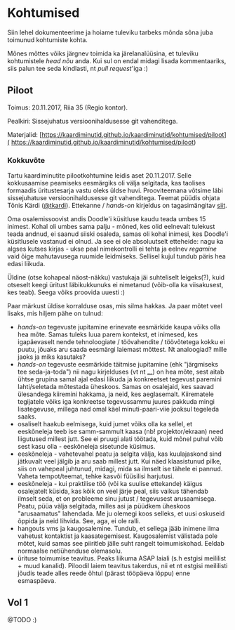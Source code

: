 # Kohtumised
Siin lehel dokumenteerime ja hoiame tuleviku tarbeks mõnda sõna juba toimunud
kohtumiste kohta.

Mõnes mõttes võiks järgnev toimida ka järelanalüüsina, et tuleviku kohtumistele
_head nõu_ anda. Kui sul on endal midagi lisada kommentaariks, siis palun tee
seda kindlasti, nt _pull request_'iga :)


## Piloot
Toimus: 20.11.2017, Riia 35 (Regio kontor).

Pealkiri: Sissejuhatus versioonihaldusesse git vahenditega.

Materjalid: [https://kaardiminutid.github.io/kaardiminutid/kohtumised/piloot](
https://kaardiminutid.github.io/kaardiminutid/kohtumised/piloot)

### Kokkuvõte
Tartu kaardiminutite pilootkohtumine leidis aset 20.11.2017. Selle
kokkusaamise peamiseks eesmärgiks oli välja selgitada, kas taolises formaadis
üritustesarja vastu oleks üldse huvi. Prooviteemana võtsime läbi sissejuhatuse
versioonihaldusesse git vahenditega. Teemat püüdis ohjata Tõnis Kärdi
([@tkardi](https://github.com/tkardi)). Ettekanne / _hands-on_ kirjeldus
on tagasimängitav
[siit](https://kaardiminutid.github.io/kaardiminutid/kohtumised/piloot).

Oma osalemissoovist andis Doodle'i küsitluse kaudu teada umbes 15 inimest.
Kohal oli umbes sama palju - mõned, kes olid eelnevalt tulekust teada
andnud, ei saanud siiski osaleda, samas oli kohal inimesi, kes Doodle'i
küsitlusele vastanud ei olnud. Ja see ei ole absoluutselt etteheide: nagu ka
algses kutses kirjas - ukse peal nimekontrolli ei tehta ja eelnev _regamine_
vaid õige mahutavusega ruumide leidmiseks. Sellisel kujul tundub päris hea
edasi liikuda.

Üldine (otse kohapeal näost-näkku) vastukaja jäi suhteliselt leigeks(?), kuid
otseselt keegi üritust läbikukkunuks ei nimetanud (võib-olla ka viisakusest,
kes teab). Seega võiks proovida uuesti :)

Paar märkust üldise korralduse osas, mis silma hakkas. Ja paar mõtet veel
lisaks, mis hiljem pähe on tulnud:
- _hands-on_ tegevuste jupitamine erinevate eesmärkide kaupa võiks olla hea
mõte. Samas tuleks luua parem kontekst, et inimesed, kes igapäevaselt nende
tehnoloogiate / töövahendite / töövõtetega kokku ei puutu, jõuaks aru saada
eesmärgi laiemast mõttest. Nt analoogiad? mille jaoks ja miks kasutaks?
- _hands-on_ tegevuste eesmärkide täitmise jupitamine (ehk "järgmiseks tee
seda-ja-toda") nii nagu kirjelduses (vt nt [...](...)) on hea mõte, sest aitab
ühtse grupina samal ajal edasi liikuda ja konkreetset tegevust paremini
lahti/seletada mõtestada üheskoos. Samas on osalejaid, kes saavad ülesandega
kiiremini hakkama, ja neid, kes aeglasemalt. Kiirematele tegijatele võiks iga
konkreetse tegevussammu juures pakkuda mingi lisategevuse, millega nad omal
käel minuti-paari-viie jooksul tegeleda saaks.
- osaliselt haakub eelmisega, kuid jumet võiks olla ka sellel, et
eeskõneleja teeb ise samm-sammult kaasa (nb! projektor/ekraan) need liigutused
millest jutt. See ei pruugi alati töötada, kuid mõnel puhul võib sest kasu
olla - eeskõneleja sisetunde küsimus.
- eeskõneleja - vahetevahel peatu ja selgita välja, kas kuulajaskond sind
jätkuvalt veel jälgib ja aru saab millest jutt. Kui näed klaasistunud pilke,
siis on vahepeal juhtunud, midagi, mida sa ilmselt ise tähele ei pannud.
Vaheta tempot/teemat, tehke kasvõi füüsilisi harjutusi.
- eeskõneleja - kui praktilise töö (või ka suulise ettekande) käigus
osalejatelt küsida, kas kõik on veel järje peal, siis vaikus tähendab
ilmselt seda, et on probleeme sinu jutust / tegevusest arusaamisega. Peatu,
püüa välja selgitada, milles asi ja püüdkem üheskoos "arusaamatus" lahendada.
Me ju olemegi koos selleks, et uusi oskuseid õppida ja neid lihvida. See, aga,
ei ole ralli.
- hangouts vms ja kaugosalemine. Tundub, et sellega jääb inimene ilma vahetust
kontaktist ja kaasategemisest. Kaugosalemist välistada pole mõtet, kuid samas
see piiritleb jälle suht rangelt toimumiskohad. Eeldab normaalse netiühenduse
olemasolu.
- ürituse toimumise teavitus. Peaks liikuma ASAP laiali (s.h estgisi meililist +
muud kanalid). Piloodil laiem teavitus takerdus, nii et nt estgisi meililisti
jõudis teade alles reede õhtul (pärast tööpäeva lõppu) enne esmaspäeva.


## Vol 1
@TODO :)

